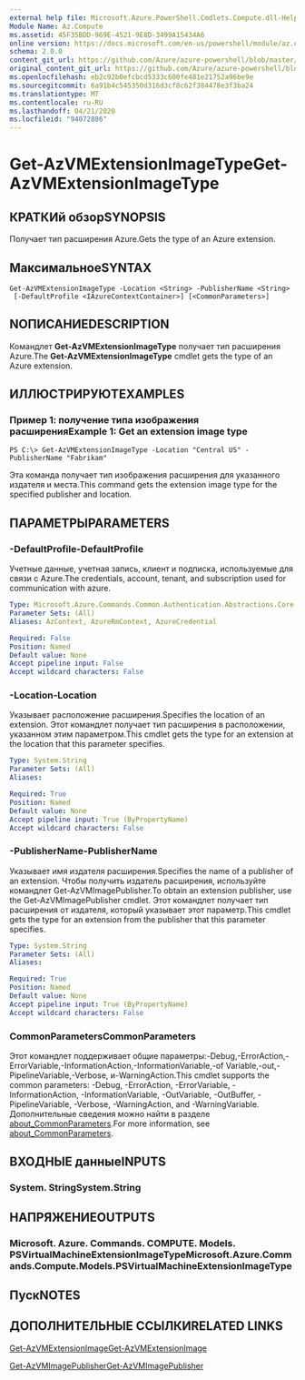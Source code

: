 ```yaml
---
external help file: Microsoft.Azure.PowerShell.Cmdlets.Compute.dll-Help.xml
Module Name: Az.Compute
ms.assetid: 45F35BDD-969E-4521-9E8D-3499A15434A6
online version: https://docs.microsoft.com/en-us/powershell/module/az.compute/get-azvmextensionimagetype
schema: 2.0.0
content_git_url: https://github.com/Azure/azure-powershell/blob/master/src/Compute/Compute/help/Get-AzVMExtensionImageType.md
original_content_git_url: https://github.com/Azure/azure-powershell/blob/master/src/Compute/Compute/help/Get-AzVMExtensionImageType.md
ms.openlocfilehash: eb2c92b0efcbcd5333c600fe481e21752a96be9e
ms.sourcegitcommit: 6a91b4c545350d316d3cf8c62f384478e3f3ba24
ms.translationtype: MT
ms.contentlocale: ru-RU
ms.lasthandoff: 04/21/2020
ms.locfileid: "94072886"
---
```

# <span data-ttu-id="04dd0-101">Get-AzVMExtensionImageType</span><span class="sxs-lookup"><span data-stu-id="04dd0-101">Get-AzVMExtensionImageType</span></span>

## <span data-ttu-id="04dd0-102">КРАТКИй обзор</span><span class="sxs-lookup"><span data-stu-id="04dd0-102">SYNOPSIS</span></span>
<span data-ttu-id="04dd0-103">Получает тип расширения Azure.</span><span class="sxs-lookup"><span data-stu-id="04dd0-103">Gets the type of an Azure extension.</span></span>

## <span data-ttu-id="04dd0-104">Максимальное</span><span class="sxs-lookup"><span data-stu-id="04dd0-104">SYNTAX</span></span>

```
Get-AzVMExtensionImageType -Location <String> -PublisherName <String>
 [-DefaultProfile <IAzureContextContainer>] [<CommonParameters>]
```

## <span data-ttu-id="04dd0-105">NОПИСАНИЕ</span><span class="sxs-lookup"><span data-stu-id="04dd0-105">DESCRIPTION</span></span>
<span data-ttu-id="04dd0-106">Командлет **Get-AzVMExtensionImageType** получает тип расширения Azure.</span><span class="sxs-lookup"><span data-stu-id="04dd0-106">The **Get-AzVMExtensionImageType** cmdlet gets the type of an Azure extension.</span></span>

## <span data-ttu-id="04dd0-107">ИЛЛЮСТРИРУЮТ</span><span class="sxs-lookup"><span data-stu-id="04dd0-107">EXAMPLES</span></span>

### <span data-ttu-id="04dd0-108">Пример 1: получение типа изображения расширения</span><span class="sxs-lookup"><span data-stu-id="04dd0-108">Example 1: Get an extension image type</span></span>
```
PS C:\> Get-AzVMExtensionImageType -Location "Central US" -PublisherName "Fabrikam"
```

<span data-ttu-id="04dd0-109">Эта команда получает тип изображения расширения для указанного издателя и места.</span><span class="sxs-lookup"><span data-stu-id="04dd0-109">This command gets the extension image type for the specified publisher and location.</span></span>

## <span data-ttu-id="04dd0-110">ПАРАМЕТРЫ</span><span class="sxs-lookup"><span data-stu-id="04dd0-110">PARAMETERS</span></span>

### <span data-ttu-id="04dd0-111">-DefaultProfile</span><span class="sxs-lookup"><span data-stu-id="04dd0-111">-DefaultProfile</span></span>
<span data-ttu-id="04dd0-112">Учетные данные, учетная запись, клиент и подписка, используемые для связи с Azure.</span><span class="sxs-lookup"><span data-stu-id="04dd0-112">The credentials, account, tenant, and subscription used for communication with azure.</span></span>

```yaml
Type: Microsoft.Azure.Commands.Common.Authentication.Abstractions.Core.IAzureContextContainer
Parameter Sets: (All)
Aliases: AzContext, AzureRmContext, AzureCredential

Required: False
Position: Named
Default value: None
Accept pipeline input: False
Accept wildcard characters: False
```

### <span data-ttu-id="04dd0-113">-Location</span><span class="sxs-lookup"><span data-stu-id="04dd0-113">-Location</span></span>
<span data-ttu-id="04dd0-114">Указывает расположение расширения.</span><span class="sxs-lookup"><span data-stu-id="04dd0-114">Specifies the location of an extension.</span></span>
<span data-ttu-id="04dd0-115">Этот командлет получает тип расширения в расположении, указанном этим параметром.</span><span class="sxs-lookup"><span data-stu-id="04dd0-115">This cmdlet gets the type for an extension at the location that this parameter specifies.</span></span>

```yaml
Type: System.String
Parameter Sets: (All)
Aliases:

Required: True
Position: Named
Default value: None
Accept pipeline input: True (ByPropertyName)
Accept wildcard characters: False
```

### <span data-ttu-id="04dd0-116">-PublisherName</span><span class="sxs-lookup"><span data-stu-id="04dd0-116">-PublisherName</span></span>
<span data-ttu-id="04dd0-117">Указывает имя издателя расширения.</span><span class="sxs-lookup"><span data-stu-id="04dd0-117">Specifies the name of a publisher of an extension.</span></span>
<span data-ttu-id="04dd0-118">Чтобы получить издатель расширения, используйте командлет Get-AzVMImagePublisher.</span><span class="sxs-lookup"><span data-stu-id="04dd0-118">To obtain an extension publisher, use the Get-AzVMImagePublisher cmdlet.</span></span>
<span data-ttu-id="04dd0-119">Этот командлет получает тип расширения от издателя, который указывает этот параметр.</span><span class="sxs-lookup"><span data-stu-id="04dd0-119">This cmdlet gets the type for an extension from the publisher that this parameter specifies.</span></span>

```yaml
Type: System.String
Parameter Sets: (All)
Aliases:

Required: True
Position: Named
Default value: None
Accept pipeline input: True (ByPropertyName)
Accept wildcard characters: False
```

### <span data-ttu-id="04dd0-120">CommonParameters</span><span class="sxs-lookup"><span data-stu-id="04dd0-120">CommonParameters</span></span>
<span data-ttu-id="04dd0-121">Этот командлет поддерживает общие параметры:-Debug,-ErrorAction,-ErrorVariable,-InformationAction,-InformationVariable,-of Variable,-out,-PipelineVariable,-Verbose, и-WarningAction.</span><span class="sxs-lookup"><span data-stu-id="04dd0-121">This cmdlet supports the common parameters: -Debug, -ErrorAction, -ErrorVariable, -InformationAction, -InformationVariable, -OutVariable, -OutBuffer, -PipelineVariable, -Verbose, -WarningAction, and -WarningVariable.</span></span> <span data-ttu-id="04dd0-122">Дополнительные сведения можно найти в разделе [about_CommonParameters](http://go.microsoft.com/fwlink/?LinkID=113216).</span><span class="sxs-lookup"><span data-stu-id="04dd0-122">For more information, see [about_CommonParameters](http://go.microsoft.com/fwlink/?LinkID=113216).</span></span>

## <span data-ttu-id="04dd0-123">ВХОДНЫЕ данные</span><span class="sxs-lookup"><span data-stu-id="04dd0-123">INPUTS</span></span>

### <span data-ttu-id="04dd0-124">System. String</span><span class="sxs-lookup"><span data-stu-id="04dd0-124">System.String</span></span>

## <span data-ttu-id="04dd0-125">НАПРЯЖЕНИЕ</span><span class="sxs-lookup"><span data-stu-id="04dd0-125">OUTPUTS</span></span>

### <span data-ttu-id="04dd0-126">Microsoft. Azure. Commands. COMPUTE. Models. PSVirtualMachineExtensionImageType</span><span class="sxs-lookup"><span data-stu-id="04dd0-126">Microsoft.Azure.Commands.Compute.Models.PSVirtualMachineExtensionImageType</span></span>

## <span data-ttu-id="04dd0-127">Пуск</span><span class="sxs-lookup"><span data-stu-id="04dd0-127">NOTES</span></span>

## <span data-ttu-id="04dd0-128">ДОПОЛНИТЕЛЬНЫЕ ССЫЛКИ</span><span class="sxs-lookup"><span data-stu-id="04dd0-128">RELATED LINKS</span></span>

[<span data-ttu-id="04dd0-129">Get-AzVMExtensionImage</span><span class="sxs-lookup"><span data-stu-id="04dd0-129">Get-AzVMExtensionImage</span></span>](./Get-AzVMExtensionImage.md)

[<span data-ttu-id="04dd0-130">Get-AzVMImagePublisher</span><span class="sxs-lookup"><span data-stu-id="04dd0-130">Get-AzVMImagePublisher</span></span>](./Get-AzVMImagePublisher.md)



